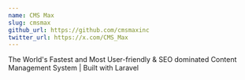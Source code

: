 ```yaml
---
name: CMS Max
slug: cmsmax
github_url: https://github.com/cmsmaxinc
twitter_url: https://x.com/CMS_Max
---
```


The World's Fastest and Most User-friendly & SEO dominated Content Management System | Built with Laravel

